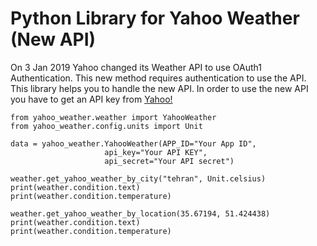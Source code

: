 # Python Library for Yahoo Weather (New API)
On 3 Jan 2019 Yahoo changed its Weather API to use OAuth1 Authentication. This new method requires authentication to use the API. This library helps you to handle the new API.
In order to use the new API you have to get an API key from [Yahoo!](https://developer.yahoo.com/weather/?guccounter=1)


```
from yahoo_weather.weather import YahooWeather
from yahoo_weather.config.units import Unit

data = yahoo_weather.YahooWeather(APP_ID="Your App ID",
                     api_key="Your API KEY",
                     api_secret="Your API secret")
                     
weather.get_yahoo_weather_by_city("tehran", Unit.celsius)
print(weather.condition.text)
print(weather.condition.temperature)

weather.get_yahoo_weather_by_location(35.67194, 51.424438)
print(weather.condition.text)
print(weather.condition.temperature)
```
